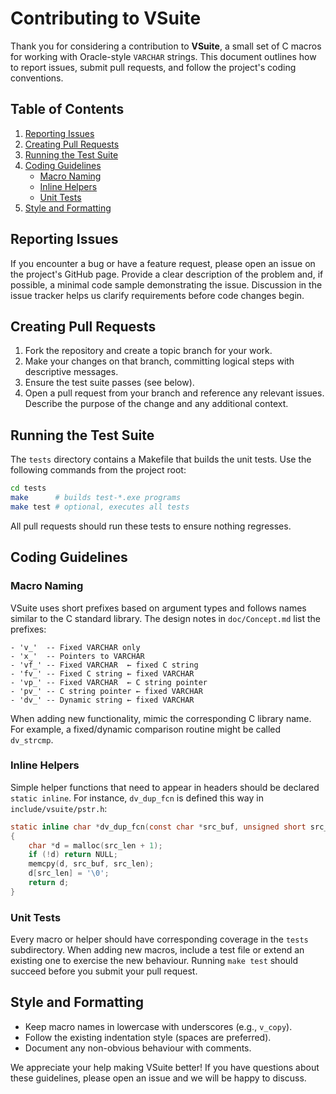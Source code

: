 # Contributing to VSuite

Thank you for considering a contribution to **VSuite**, a small set of C macros
for working with Oracle-style `VARCHAR` strings.  This document outlines how to
report issues, submit pull requests, and follow the project's coding conventions.

## Table of Contents

1. [Reporting Issues](#reporting-issues)
2. [Creating Pull Requests](#creating-pull-requests)
3. [Running the Test Suite](#running-the-test-suite)
4. [Coding Guidelines](#coding-guidelines)
   - [Macro Naming](#macro-naming)
   - [Inline Helpers](#inline-helpers)
   - [Unit Tests](#unit-tests)
5. [Style and Formatting](#style-and-formatting)

## Reporting Issues

If you encounter a bug or have a feature request, please open an issue on the
project's GitHub page. Provide a clear description of the problem and, if
possible, a minimal code sample demonstrating the issue. Discussion in the issue
tracker helps us clarify requirements before code changes begin.

## Creating Pull Requests

1. Fork the repository and create a topic branch for your work.
2. Make your changes on that branch, committing logical steps with descriptive
   messages.
3. Ensure the test suite passes (see below).
4. Open a pull request from your branch and reference any relevant issues.
   Describe the purpose of the change and any additional context.

## Running the Test Suite

The `tests` directory contains a Makefile that builds the unit tests. Use the
following commands from the project root:

```sh
cd tests
make      # builds test-*.exe programs
make test # optional, executes all tests
```

All pull requests should run these tests to ensure nothing regresses.

## Coding Guidelines

### Macro Naming

VSuite uses short prefixes based on argument types and follows names similar to
the C standard library. The design notes in `doc/Concept.md` list the prefixes:

```text
- 'v_'  -- Fixed VARCHAR only
- 'x_'  -- Pointers to VARCHAR
- 'vf_' -- Fixed VARCHAR  ← fixed C string
- 'fv_' -- Fixed C string ← fixed VARCHAR
- 'vp_' -- Fixed VARCHAR  ← C string pointer
- 'pv_' -- C string pointer ← fixed VARCHAR
- 'dv_' -- Dynamic string ← fixed VARCHAR
```

When adding new functionality, mimic the corresponding C library name. For
example, a fixed/dynamic comparison routine might be called `dv_strcmp`.

### Inline Helpers

Simple helper functions that need to appear in headers should be declared
`static inline`. For instance, `dv_dup_fcn` is defined this way in
`include/vsuite/pstr.h`:

```c
static inline char *dv_dup_fcn(const char *src_buf, unsigned short src_len)
{
    char *d = malloc(src_len + 1);
    if (!d) return NULL;
    memcpy(d, src_buf, src_len);
    d[src_len] = '\0';
    return d;
}
```

### Unit Tests

Every macro or helper should have corresponding coverage in the `tests`
subdirectory. When adding new macros, include a test file or extend an existing
one to exercise the new behaviour. Running `make test` should succeed before you
submit your pull request.

## Style and Formatting

- Keep macro names in lowercase with underscores (e.g., `v_copy`).
- Follow the existing indentation style (spaces are preferred).
- Document any non-obvious behaviour with comments.

We appreciate your help making VSuite better! If you have questions about these
guidelines, please open an issue and we will be happy to discuss.
